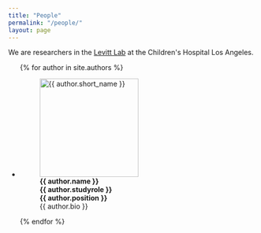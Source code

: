 ```yaml
---
title: "People"
permalink: "/people/"
layout: page
---
```



We are researchers in the [Levitt Lab](https://www.chla.org/research/levitt-laboratory) at the Children's Hospital Los Angeles.  

<ul class="list-unstyled list-inline text-center">
        

{% for author in site.authors %}
<li>
        <figure class="figure">
                <img src='../assets/images/{{ author.short_name }}.jpg' alt='{{ author.short_name }}' height="200" width="200"/> 
                <figcaption><strong>{{ author.name }}</strong>
                <br> <strong>{{ author.studyrole }} </strong> <br> <strong>{{ author.position }}</strong> <br> {{ author.bio }} </figcaption>
        </figure> 
        
</li>
{% endfor %}
</ul>


